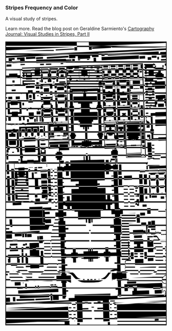 ### Stripes Frequency and Color

A visual study of stripes. 

Learn more. Read the blog post on Geraldine Sarmiento's [Cartography Journal: Visual Studies in Stripes, Part II](https://geraldinesarmiento.com/cartography/2020/5/21/visual-studies-in-stripes-part-ii)

![Los Angeles](https://raw.githubusercontent.com/sensescape/stripes-frequency-color/master/images/beijing-img.png)


